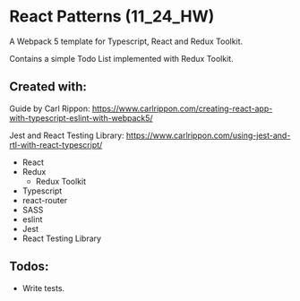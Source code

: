 # React Patterns (11_24_HW)

A Webpack 5 template for Typescript, React and Redux Toolkit.

Contains a simple Todo List implemented with Redux Toolkit.

## Created with:

Guide by Carl Rippon: https://www.carlrippon.com/creating-react-app-with-typescript-eslint-with-webpack5/

Jest and React Testing Library: https://www.carlrippon.com/using-jest-and-rtl-with-react-typescript/

- React
- Redux
  - Redux Toolkit
- Typescript
- react-router
- SASS
- eslint
- Jest
- React Testing Library

## Todos:

- Write tests.
